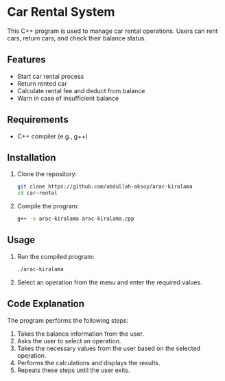 # Car Rental System

This C++ program is used to manage car rental operations. Users can rent cars, return cars, and check their balance status.

## Features

- Start car rental process
- Return rented car
- Calculate rental fee and deduct from balance
- Warn in case of insufficient balance

## Requirements

- C++ compiler (e.g., g++)

## Installation

1. Clone the repository:
    ```sh
    git clone https://github.com/abdullah-aksoy/arac-kiralama
    cd car-rental
    ```

2. Compile the program:
    ```sh
    g++ -o arac-kiralama arac-kiralama.cpp
    ```

## Usage

1. Run the compiled program:
    ```sh
    ./arac-kiralama
    ```

2. Select an operation from the menu and enter the required values.

## Code Explanation

The program performs the following steps:

1. Takes the balance information from the user.
2. Asks the user to select an operation.
3. Takes the necessary values from the user based on the selected operation.
4. Performs the calculations and displays the results.
5. Repeats these steps until the user exits.
